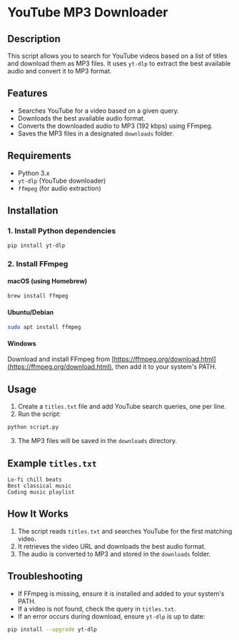 # YouTube MP3 Downloader

## Description
This script allows you to search for YouTube videos based on a list of titles and download them as MP3 files. It uses `yt-dlp` to extract the best available audio and convert it to MP3 format.

## Features
- Searches YouTube for a video based on a given query.
- Downloads the best available audio format.
- Converts the downloaded audio to MP3 (192 kbps) using FFmpeg.
- Saves the MP3 files in a designated `downloads` folder.

## Requirements
- Python 3.x
- `yt-dlp` (YouTube downloader)
- `ffmpeg` (for audio extraction)

## Installation
### 1. Install Python dependencies
```bash
pip install yt-dlp
```

### 2. Install FFmpeg
#### macOS (using Homebrew)
```bash
brew install ffmpeg
```
#### Ubuntu/Debian
```bash
sudo apt install ffmpeg
```
#### Windows
Download and install FFmpeg from [https://ffmpeg.org/download.html](https://ffmpeg.org/download.html), then add it to your system's PATH.

## Usage
1. Create a `titles.txt` file and add YouTube search queries, one per line.
2. Run the script:
```bash
python script.py
```
3. The MP3 files will be saved in the `downloads` directory.

## Example `titles.txt`
```
Lo-fi chill beats
Best classical music
Coding music playlist
```

## How It Works
1. The script reads `titles.txt` and searches YouTube for the first matching video.
2. It retrieves the video URL and downloads the best audio format.
3. The audio is converted to MP3 and stored in the `downloads` folder.

## Troubleshooting
- If FFmpeg is missing, ensure it is installed and added to your system's PATH.
- If a video is not found, check the query in `titles.txt`.
- If an error occurs during download, ensure `yt-dlp` is up to date:
```bash
pip install --upgrade yt-dlp
```

